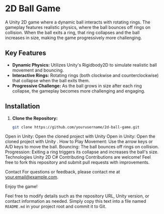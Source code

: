 # 2D Ball Game

A Unity 2D game where a dynamic ball interacts with rotating rings. The gameplay features realistic physics, where the ball bounces off rings on collision. When the ball exits a ring, that ring collapses and the ball increases in size, making the game progressively more challenging.

## Key Features
- **Dynamic Physics:** Utilizes Unity's Rigidbody2D to simulate realistic ball movement and bouncing.
- **Interactive Rings:** Rotating rings (both clockwise and counterclockwise) that collapse when the ball exits them.
- **Progressive Challenge:** As the ball grows in size after each ring collapse, the gameplay becomes more challenging and engaging.

## Installation
1. **Clone the Repository:**
   ```sh
   git clone https://github.com/yourusername/2d-ball-game.git
Open in Unity:
Open the cloned project with Unity 
Open in Unity:
Open the cloned project with Unity .
How to Play
Movement: Use the arrow keys or A/D keys to move the ball.
Bouncing: The ball bounces off rings on collision.
Progression: Exiting a ring triggers its collapse and increases the ball's size.
Technologies
Unity 2D
C#
Contributing
Contributions are welcome! Feel free to fork this repository and submit pull requests with improvements.

Contact
For questions or feedback, please contact me at your.email@example.com.

Enjoy the game!

Feel free to modify details such as the repository URL, Unity version, or contact information as needed. Simply copy this text into a file named `README.md` in your project root and commit it to Git.
